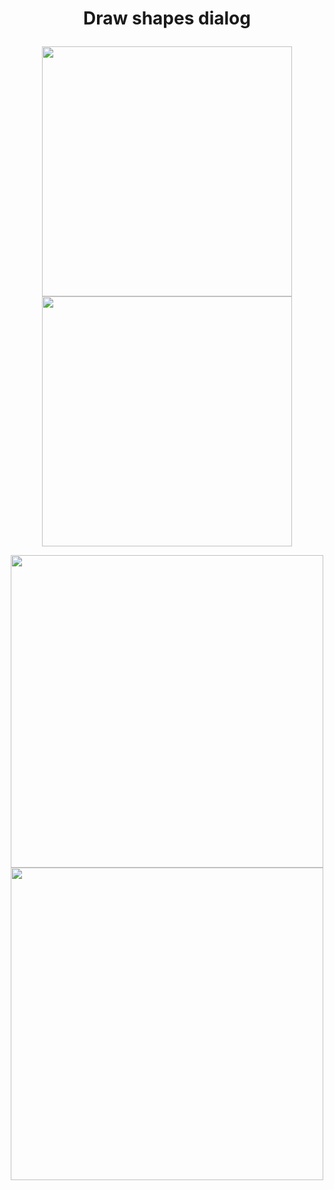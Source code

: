 <h1><p align="center"> Draw shapes dialog </p></h1>

<p align="center"><img src="https://cdn.discordapp.com/attachments/815898608658284595/822815129091178506/unknown.png" width="400"> <img src="https://cdn.discordapp.com/attachments/815898608658284595/822815259457749012/unknown.png" width="400"> </p>
<p align="center"><img src="https://cdn.discordapp.com/attachments/815898608658284595/822815187081101342/unknown.png" width="500"> <img src="https://cdn.discordapp.com/attachments/815898608658284595/822815320069636106/unknown.png" width="500"> </p>
